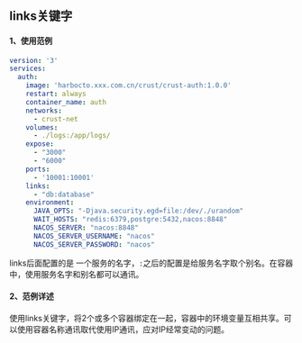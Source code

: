 ## links关键字



#### 1、使用范例

```yaml
version: '3'
services:
  auth:
    image: 'harbocto.xxx.com.cn/crust/crust-auth:1.0.0'
    restart: always
    container_name: auth
    networks:
      - crust-net
    volumes:
      - ./logs:/app/logs/
    expose:
      - "3000"
      - "6000"
    ports:
      - '10001:10001'
    links:
      - "db:database"
    environment:
      JAVA_OPTS: "-Djava.security.egd=file:/dev/./urandom"
      WAIT_HOSTS: "redis:6379,postgre:5432,nacos:8848"
      NACOS_SERVER: "nacos:8848"
      NACOS_SERVER_USERNAME: "nacos"
      NACOS_SERVER_PASSWORD: "nacos"
```

links后面配置的是 一个服务的名字，`:`之后的配置是给服务名字取个别名。在容器中，使用服务名字和别名都可以通讯。



#### 2、范例详述

使用links关键字，将2个或多个容器绑定在一起，容器中的环境变量互相共享。可以使用容器名称通讯取代使用IP通讯，应对IP经常变动的问题。